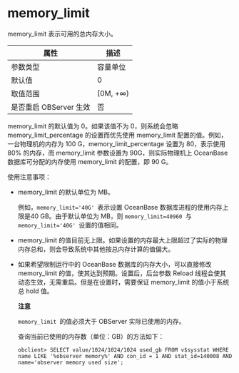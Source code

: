 memory_limit 
=================================

memory_limit 表示可用的总内存大小。


|      **属性**      |  **描述**   |
|------------------|-----------|
| 参数类型             | 容量单位      |
| 默认值              | 0         |
| 取值范围             | \[0M, +∞) |
| 是否重启 OBServer 生效 | 否         |



memory_limit 的默认值为 0。如果该值不为 0，则系统会忽略 memory_limit_percentage 的设置而优先使用 memory_limit 配置的值。例如，一台物理机的内存为 100 G，memory_limit_percentage 设置为 80，表示使用 80% 的内存，而 memory_limit 参数设置为 90G，则实际物理机上 OceanBase 数据库可分配的内存使用 memory_limit 的配置，即 90 G。

使用注意事项：

* memory_limit 的默认单位为 MB。

  例如，`memory_limit='40G' `表示设置 OceanBase 数据库进程的使用内存上限是40 GB。由于默认单位为 MB，则 `memory_limit=40960 `与 `memory_limit='40G' `设置的值相同。
  

* memory_limit 的值目前无上限。如果设置的内存最大上限超过了实际的物理内存总和，则会导致系统中其他按总内存计算的值偏大。

  

* 如果希望限制运行中的 OceanBase 数据库的内存大小，可以直接修改 memory_limit 的值，使其达到预期。设置后，后台参数 Reload 线程会使其动态生效，无需重启。但是在设置时，需要保证 memory_limit 的值小于系统总 hold 值。 

  
  **注意**

  

  `memory_limit `的值必须大于 OBServer 实际已使用的内存。

  查询当前已使用的内存数（单位：GB）的方法如下：

      obclient> SELECT value/1024/1024/1024 used_gb FROM v$sysstat WHERE name LIKE '%observer memory%' AND con_id = 1 AND stat_id=140008 AND name='observer memory used size';

  




